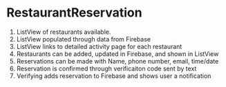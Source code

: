 # RestaurantReservation
1. ListView of restaurants available.
2. ListView populated through data from Firebase
3. ListView links to detailed activity page for each restaurant
4. Restaurants can be added, updated in Firebase, and shown in ListView
5. Reservations can be made with Name, phone number, email, time/date
6. Reservation is confirmed through verificaiton code sent by text
7. Verifying adds reservation to Firebase and shows user a notification
